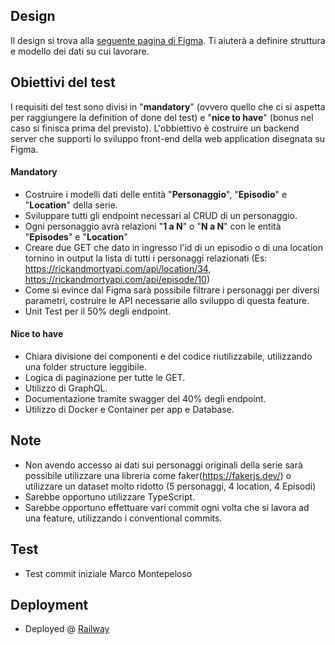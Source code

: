 ## Design

Il design si trova alla [seguente pagina di Figma](https://www.figma.com/file/z20ijkrrDMdTq1cQfGCQi5/Rick-and-Morty---The-Wave-Project?type=design&node-id=1601-7025&t=Oraety29FoXaZV5M-0).
Ti aiuterà a definire struttura e modello dei dati su cui lavorare.

## Obiettivi del test

I requisiti del test sono divisi in "**mandatory**" (ovvero quello che ci si aspetta per raggiungere la definition of done del test) e "**nice to have**" (bonus nel caso si finisca prima del previsto).
L'obbiettivo è costruire un backend server che supporti lo sviluppo front-end della web application disegnata su Figma.

#### Mandatory

- Costruire i modelli dati delle entità "**Personaggio**", "**Episodio**" e "**Location**" della serie.
- Sviluppare tutti gli endpoint necessari al CRUD di un personaggio.
- Ogni personaggio avrà relazioni "**1 a N**" o "**N a N**" con le entità "**Episodes**" e "**Location**"
- Creare due GET che dato in ingresso l'id di un episodio o di una location tornino in output la lista di tutti i personaggi relazionati (Es: https://rickandmortyapi.com/api/location/34, https://rickandmortyapi.com/api/episode/10)
- Come si evince dal Figma sarà possibile filtrare i personaggi per diversi parametri, costruire le API necessarie allo sviluppo di questa feature.
- Unit Test per il 50% degli endpoint.

#### Nice to have

- Chiara divisione dei componenti e del codice riutilizzabile, utilizzando una folder structure leggibile.
- Logica di paginazione per tutte le GET.
- Utilizzo di GraphQL.
- Documentazione tramite swagger del 40% degli endpoint.
- Utilizzo di Docker e Container per app e Database.

## Note

- Non avendo accesso ai dati sui personaggi originali della serie sarà possibile utilizzare una libreria come faker(https://fakerjs.dev/) o utilizzare un dataset molto ridotto (5 personaggi, 4 location, 4 Episodi)
- Sarebbe opportuno utilizzare TypeScript.
- Sarebbe opportuno effettuare vari commit ogni volta che si lavora ad una feature, utilizzando i conventional commits.

## Test

- Test commit iniziale Marco Montepeloso

## Deployment

- Deployed @ [Railway](https://the-wave-test-demo-production.up.railway.ap)
